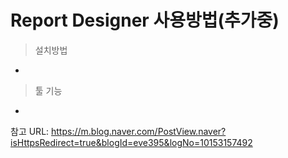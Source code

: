 # Report Designer 사용방법(추가중)
> 설치방법
  - 
> 툴 기능
  -
  
참고 URL: https://m.blog.naver.com/PostView.naver?isHttpsRedirect=true&blogId=eve395&logNo=10153157492

